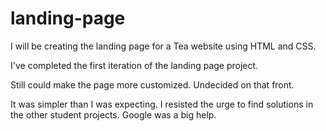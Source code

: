 # landing-page

I will be creating the landing page for a Tea website using HTML and CSS.


I've completed the first iteration of the landing page project. 

Still could make the page more customized. Undecided on that front.

It was simpler than I was expecting. I resisted the urge to find solutions in the other student projects. Google was a big help. 